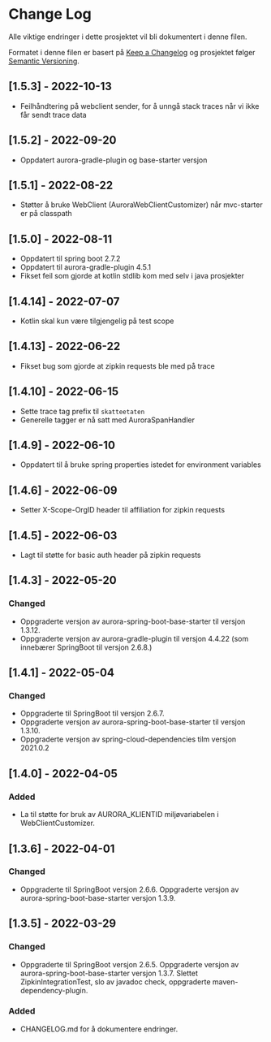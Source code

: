 # Change Log

Alle viktige endringer i dette prosjektet vil bli dokumentert i denne filen.

Formatet i denne filen er basert på [Keep a Changelog](http://keepachangelog.com/)
og prosjektet følger [Semantic Versioning](http://semver.org/).

## [1.5.3] - 2022-10-13
- Feilhåndtering på webclient sender, for å unngå stack traces når vi ikke får sendt trace data

## [1.5.2] - 2022-09-20
- Oppdatert aurora-gradle-plugin og base-starter versjon

## [1.5.1] - 2022-08-22
- Støtter å bruke WebClient (AuroraWebClientCustomizer) når mvc-starter er på classpath

## [1.5.0] - 2022-08-11
- Oppdatert til spring boot 2.7.2
- Oppdatert til aurora-gradle-plugin 4.5.1
- Fikset feil som gjorde at kotlin stdlib kom med selv i java prosjekter

## [1.4.14] - 2022-07-07
- Kotlin skal kun være tilgjengelig på test scope

## [1.4.13] - 2022-06-22
- Fikset bug som gjorde at zipkin requests ble med på trace

## [1.4.10] - 2022-06-15
- Sette trace tag prefix til `skatteetaten`
- Generelle tagger er nå satt med AuroraSpanHandler

## [1.4.9] - 2022-06-10
- Oppdatert til å bruke spring properties istedet for environment variables

## [1.4.6] - 2022-06-09
- Setter X-Scope-OrgID header til affiliation for zipkin requests

## [1.4.5] - 2022-06-03
- Lagt til støtte for basic auth header på zipkin requests

## [1.4.3] - 2022-05-20

### Changed

- Oppgraderte versjon av aurora-spring-boot-base-starter til versjon 1.3.12.
- Oppgraderte versjon av aurora-gradle-plugin til versjon 4.4.22 (som innebærer SpringBoot til versjon 2.6.8.)

## [1.4.1] - 2022-05-04

### Changed

- Oppgraderte til SpringBoot til versjon 2.6.7.
- Oppgraderte versjon av aurora-spring-boot-base-starter til versjon 1.3.10.
- Oppgraderte versjon av spring-cloud-dependencies tilm versjon 2021.0.2

## [1.4.0] - 2022-04-05

### Added

- La til støtte for bruk av AURORA_KLIENTID miljøvariabelen i WebClientCustomizer.

## [1.3.6] - 2022-04-01

### Changed

- Oppgraderte til SpringBoot versjon 2.6.6. Oppgraderte versjon av aurora-spring-boot-base-starter versjon 1.3.9.

## [1.3.5] - 2022-03-29

### Changed

- Oppgraderte til SpringBoot versjon 2.6.5. Oppgraderte versjon av aurora-spring-boot-base-starter versjon 1.3.7. Slettet
ZipkinIntegrationTest, slo av javadoc check, oppgraderte maven-dependency-plugin.

### Added

- CHANGELOG.md for å dokumentere endringer.
